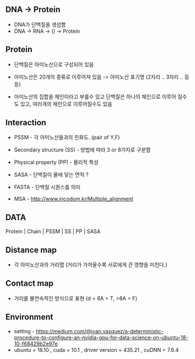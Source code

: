 ## DNA -> Protein

* DNA가 단백질을 생섬함
* DNA -> RNA -> () -> Protein  



## Protein

* 단백질은 아미노산으로 구성되어 있음  
* 아미노산은 20개의 종류로 이루어져 있음 -> 아미노산 표기명 (2자리 .. 3자리 .. 등등) 

* 아미노산의 집합을 체인이라고 부를수 있고 단백질은 하나의 체인으로 이루어 질수도 있고, 여러개의 체인으로 이루어질수도 있음 

## Interaction 

* PSSM - 각 아미노산들과의 친화도. (pair of Y,F)
* Secondary structure (SS) - 방법에 따라 3 or 8가지로 구분함
* Physical property (PP) - 물리적 특성
* SASA - 단백질이 물에 닿는 면적 ?

* FASTA - 단백질 시퀀스를 의미
* MSA - http://www.incodom.kr/Multiple_alignment



## DATA

Protein | Chain | PSSM | SS | PP | SASA 

## Distance map
* 각 아미노산과의 거리맵 (거리가 가까울수록 서로에게 큰 영향을 미친다.) 

## Contact map
* 거리를 불연속적인 방식으로 표현 (d < 8A = T, >8A = F)

## Environment
  
* setting - https://medium.com/@ivan.vasquez/a-deterministic-procedure-to-configure-an-nvidia-gpu-for-data-science-on-ubuntu-18-10-f68429b2e97e
* ubuntu = 18.10 , cuda = 10.1 , driver version = 435.21 , cuDNN = 7.6.4
